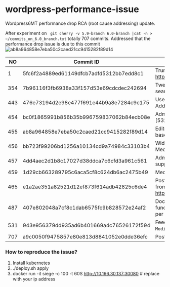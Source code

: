 # wordpress-performance-issue

Wordpress6MT performance drop RCA (root cause addressing) update.

After experiment on ` git cherry -v 5.9-branch 6.0-branch |cat -n > ~/commits_on_6.0_branch.txt`  totally 707 commits. Addressed that the performance drop issue is due to this commit ![ab8a964858e7eba50c2caed21cc9415282f89d14](https://github.com/WordPress/WordPress/commit/ab8a964858e7eba50c2caed21cc9415282f89d14)

| NO  | Commit ID                                | Commit Message                                                                                                                | Transaction/sec |
|-----|------------------------------------------|-------------------------------------------------------------------------------------------------------------------------------|-----------------|
| 1   | 5fc6f2a4889ed61149dfcb7adfd5312bb7edd8c1 | Trunk   is now 6.0-alpha. Built from https://develop.svn.wordpress.org/trunk@52448                                            | 217.25          |
| 354 | 7b96116f3fb6938a33f157d53e69cdcdec242694 | Twenty   Twenty: Fix aria-expanded handling in search toggle.                                                                 | 209.71          |
| 443 | 476e73194d2e98e477f691e44b9a8e7284c9c175 | Users:   Improve wording of the "New Admin Email Address" email.                                                              | 212.07          |
| 454 | bc0f1865991b856b35b996759837062b84ecb08e | Administration:   Clarify some sentences after [53131].                                                                       | 207.59          |
| 455 | ab8a964858e7eba50c2caed21cc9415282f89d14 | Editor:   Update WordPress packages based based on Gutenberg v13.0 RC3                                                        | 186.43          |
| 456 | bb723f99206bd1256a10134cd9a74984c33103b4 | Widgets:   Avoid 27 duplicate translations in Media Widgets constructor.                                                      | 182.69          |
| 457 | 4dd4aec2d1b8c17027d38ddca7c6cfd3a961c561 | Administration:   Add unit test for term supplementary notice.                                                                | 185.76          |
| 459 | 1d29cb663289795c6aca5cf8c624db6ac2475b49 | Media:   Enable edits to custom image sizes.                                                                                  | 184.88          |
| 465 | e1a2ae351a82521d12ef873f614adb42825c6de4 | Post   WordPress 6.0 Beta 1 version bump. Built from   https://develop.svn.wordpress.org/trunk@53167                          | 184.04          |
| 487 | 407e802048a7cf8c1dab6575fc9b828572e24af2 | Docs:   Use third-person singular verbs for function descriptions in   `author-template.php`, as per documentation standards. | 188.67          |
| 531 | 943e956379dd935ad6b401669a4c76526172f594 | Feeds:   Use latest comment date for the `Last-Modified` header of comments feed.                                             | 182.66          |
| 707 | a9c0050f9475857e80e813d8841052e0dde36efc | Post   WordPress 6.0.2 version bump.                                                                                          | 181.87          |

### How to reproduce the issue?

1) Install kubernetes
2) ./deploy.sh apply
3) docker run -it siege -c 100 -t 60S http://10.166.30.137:30080 # replace with your ip address



